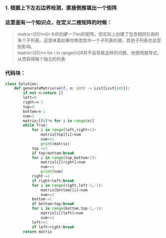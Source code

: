 ### 1. 根据上下左右边界检测，直接倒推填出一个矩阵  
### 这里面有一个知识点，在定义二维矩阵的时候：  
>matrix=[[0]*n]*n #将创建一个n*n的矩阵，但实际上创建了包含相同引用的多个子列表。这意味着如果你修改其中一个子列表的值，其他子列表也会受到影响。  
>matrix=[[0]*n for i in range(n)]#并不会导致这样的问题，他使用推导式，从而获得每个独立的列表
### 代码块：  
```python
class Solution:
    def generateMatrix(self, n: int) -> List[List[int]]:
        if not n:return []
        left=0
        right=n-1
        top=0
        bottom=n-1
        num=1
        matrix=[[0]*n for i in range(n)]
        while True:
            for i in range(left,right+1):
                matrix[top][i]=num
                num+=1
                print(matrix)
            top +=1
            if top>bottom:break
            for i in range(top,bottom+1):
                matrix[i][right]=num
                num+=1
                print(num)
            right-=1
            if right<left:break
            for i in range(right,left-1,-1):
                matrix[bottom][i]=num
                num+=1
            bottom-=1
            if bottom<top:break
            for i in range(bottom,top-1,-1):
                matrix[i][left]=num
                num+=1
            left+=1
            if left>right:break
        return matrix
```